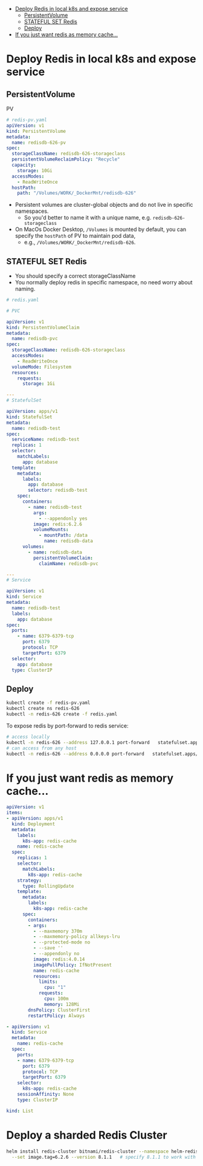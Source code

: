 [](...menustart)

- [Deploy Redis in local k8s and expose service](#867c17202bd1062ba34bf99faf434d6b)
    - [PersistentVolume](#858e55ea2e6429120a862313c50a9f5f)
    - [STATEFUL SET Redis](#305457477e783f4354ecabe28cd3081c)
    - [Deploy](#507a3a88cebc46603ce2be8eaa924eee)
- [If you just want redis as memory cache...](#15b6834685dfbd80ef67e02007df091d)

[](...menuend)


<h2 id="867c17202bd1062ba34bf99faf434d6b"></h2>

# Deploy Redis in local k8s and expose service

<h2 id="858e55ea2e6429120a862313c50a9f5f"></h2>

## PersistentVolume

PV

```yaml
# redis-pv.yaml
apiVersion: v1
kind: PersistentVolume
metadata:
  name: redisdb-626-pv
spec:
  storageClassName: redisdb-626-storageclass
  persistentVolumeReclaimPolicy: "Recycle"
  capacity:
    storage: 10Gi
  accessModes:
    - ReadWriteOnce
  hostPath:
    path: "/Volumes/WORK/_DockerMnt/redisdb-626"
```

- Persistent volumes are cluster-global objects and do not live in specific namespaces.  
    - So you'd better to name it with a unique name, e.g. `redisdb-626-storageclass`
- On MacOs Docker Desktop, `/Volumes` is mounted by default, you can specify the `hostPath` of PV to maintain pod data, 
    - e.g., `/Volumes/WORK/_DockerMnt/redisdb-626`.


<h2 id="305457477e783f4354ecabe28cd3081c"></h2>

## STATEFUL SET Redis

- You should specify a correct storageClassName
- You normally deploy redis in specific namespace, no need worry about naming.

```yaml
# redis.yaml

# PVC

apiVersion: v1
kind: PersistentVolumeClaim
metadata:
  name: redisdb-pvc
spec:
  storageClassName: redisdb-626-storageclass
  accessModes:
    - ReadWriteOnce
  volumeMode: Filesystem
  resources:
    requests:
      storage: 1Gi

---
# StatefulSet

apiVersion: apps/v1
kind: StatefulSet
metadata:
  name: redisdb-test
spec:
  serviceName: redisdb-test
  replicas: 1
  selector:
    matchLabels:
      app: database
  template:
    metadata:
      labels:
        app: database
        selector: redisdb-test
    spec:
      containers:
        - name: redisdb-test
          args:
            - --appendonly yes
          image: redis:6.2.6
          volumeMounts:
            - mountPath: /data
              name: redisdb-data
      volumes:
        - name: redisdb-data
          persistentVolumeClaim:
            claimName: redisdb-pvc

---
# Service

apiVersion: v1
kind: Service
metadata:
  name: redisdb-test
  labels:
    app: database
spec:
  ports:
    - name: 6379-6379-tcp
      port: 6379
      protocol: TCP
      targetPort: 6379
  selector:
    app: database
  type: ClusterIP

```


<h2 id="507a3a88cebc46603ce2be8eaa924eee"></h2>

## Deploy 

```bash
kubectl create -f redis-pv.yaml
kubectl create ns redis-626
kubectl -n redis-626 create -f redis.yaml
```

To expose redis by port-forward to redis service:

```bash
# access locally
kubectl -n redis-626 --address 127.0.0.1 port-forward   statefulset.apps/redisdb-test 6379:6379
# can access from any host
kubectl -n redis-626 --address 0.0.0.0 port-forward   statefulset.apps/redisdb-test 6379:6379
```


<h2 id="15b6834685dfbd80ef67e02007df091d"></h2>

# If you just want redis as memory cache...


```yaml
apiVersion: v1
items:
- apiVersion: apps/v1
  kind: Deployment
  metadata:
    labels:
      k8s-app: redis-cache
    name: redis-cache
  spec:
    replicas: 1
    selector:
      matchLabels:
        k8s-app: redis-cache
    strategy:
      type: RollingUpdate
    template:
      metadata:
        labels:
          k8s-app: redis-cache
      spec:
        containers:
        - args:
          - --maxmemory 370m
          - --maxmemory-policy allkeys-lru
          - --protected-mode no
          - --save ''
          - --appendonly no
          image: redis:4.0.14
          imagePullPolicy: IfNotPresent
          name: redis-cache
          resources:
            limits:
              cpu: "1"
            requests:
              cpu: 100m
              memory: 128Mi
        dnsPolicy: ClusterFirst
        restartPolicy: Always

- apiVersion: v1
  kind: Service
  metadata:
    name: redis-cache
  spec:
    ports:
    - name: 6379-6379-tcp
      port: 6379
      protocol: TCP
      targetPort: 6379
    selector:
      k8s-app: redis-cache
    sessionAffinity: None
    type: ClusterIP

kind: List
```


# Deploy a sharded Redis Cluster

```bash
helm install redis-cluster bitnami/redis-cluster --namespace helm-redis-626 \
  --set image.tag=6.2.6 --version 8.1.1   # specify 8.1.1 to work with redis 6.2.6
```
